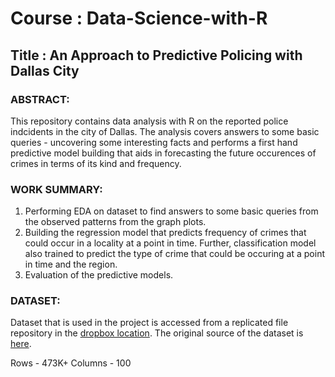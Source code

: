 # Course : Data-Science-with-R

## Title : An Approach to Predictive Policing with Dallas City

### ABSTRACT:

This repository contains data analysis with R on the reported police indcidents in the city of Dallas. The analysis covers answers to some basic queries -  uncovering some interesting facts and performs a first hand predictive model building that aids in forecasting the future occurences of crimes in terms of its kind and frequency.  

### WORK SUMMARY:
 1. Performing EDA on dataset to find answers to some basic queries from the observed patterns from the graph plots.
 2. Building the regression model that predicts frequency of crimes that could occur in a locality at a point in time. Further,   classification model also trained to predict the type of crime that could be occuring at a point in time and the region.
 3. Evaluation of the predictive models. 

### DATASET:

Dataset that is used in the project is accessed from a replicated file repository in the [dropbox location](https://www.dropbox.com/s/7ldxwrsyd10zx95/Police_Incidents.csv?dl=1). The original source of the dataset is [here](https://www.dallasopendata.com/Public-Safety/Police-Incidents/qv6i-rri7).

Rows - 473K+
Columns - 100 


 
